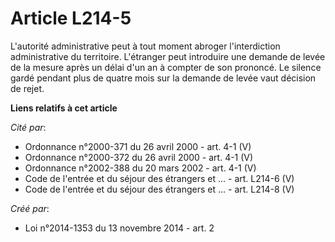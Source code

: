 # Article L214-5

L'autorité administrative peut à tout moment abroger l'interdiction administrative du territoire. L'étranger peut introduire
une demande de levée de la mesure après un délai d'un an à compter de son prononcé. Le silence gardé pendant plus de quatre
mois sur la demande de levée vaut décision de rejet.

**Liens relatifs à cet article**

_Cité par_:

  - Ordonnance n°2000-371 du 26 avril 2000 - art. 4-1 (V)
  - Ordonnance n°2000-372 du 26 avril 2000 - art. 4-1 (V)
  - Ordonnance n°2002-388 du 20 mars 2002 - art. 4-1 (V)
  - Code de l'entrée et du séjour des étrangers et ... - art. L214-6 (V)
  - Code de l'entrée et du séjour des étrangers et ... - art. L214-8 (V)

_Créé par_:

  - Loi n°2014-1353 du 13 novembre 2014 - art. 2
